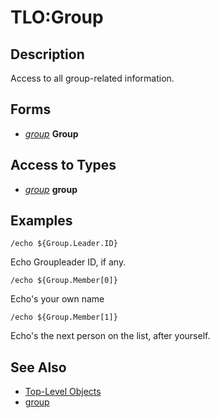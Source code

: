 # TLO:Group

## Description

Access to all group-related information.

## Forms

* [_group_](../data-types/datatype-group.md) **Group**

## Access to Types

* [_group_](../data-types/datatype-group.md) **group**

## Examples

`/echo ${Group.Leader.ID}`

Echo Groupleader ID, if any.

`/echo ${Group.Member[0]}`

Echo's your own name

`/echo ${Group.Member[1]}`

Echo's the next person on the list, after yourself.

## See Also

* [Top-Level Objects](./)
* [group](../data-types/datatype-group.md)

